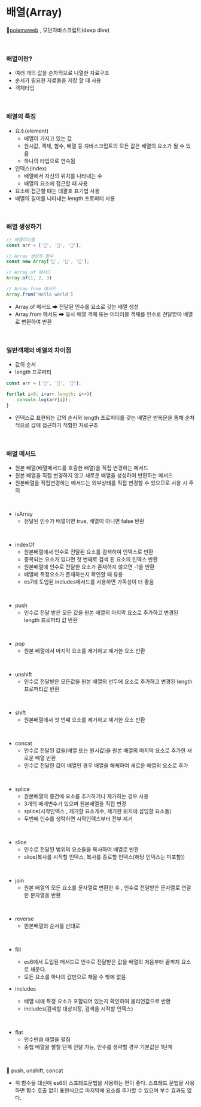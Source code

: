 # 배열(Array)
📌[poiemaweb](https://poiemaweb.com/) , 모던자바스크립트(deep dive)

<br>

### 배열이란?
* 여러 개의 값을 순차적으로 나열한 자료구조
* 순서가 필요한 자료들을 저장 할 때 사용
* 객체타입

<br>

### 배열의 특징 
* 요소(element)
    * 배열이 가지고 있는 값
    * 원시값, 객체, 함수, 배열 등 자바스크립트의 모든 값은 배열의 요소가 될 수 있음
    * 하나의 타입으로 연속됨
* 인덱스(index)
    * 배열에서 자신의 위치를 나타내는 수
    * 배열의 요소에 접근할 때 사용
* 요소에 접근할 떄는 대괄호 표기법 사용
* 배열의 길이를 나타내는 length 프로퍼티 사용

<br>

### 배열 생성하기 
```js
// 배열리터럴
const arr = ['🍓', '🍑', '🍎'];

// Array 생성자 함수
const new Array['🍓', '🍑', '🍎'];

// Array.of 메서드
Array.of(1, 2, 3)

// Array.from 메서드
Array.from('Hello world')
```
* Array.of 메서드 ➡ 전달된 인수를 요소로 갖는 배열 생성
* Array.from 메서드 ➡ 유사 배열 객체 또는 이터러블 객체를 인수로 전달받아 배열로 변환하여 반환 

<br>

### 일반객체와 배열의 차이점
* 값의 순서
* length 프로퍼티

```js
const arr = ['🍓', '🍑', '🍎'];

for(let i=0; i<arr.length; i++){
    console.log(arr[i]); 
}
```
* 인덱스로 표현되는 값의 순서와 length 프로퍼티를 갖는 배열은 반복문을 통해 순차적으로 값에 접근하기 적합한 자료구조

<br>

### 배열 메서드
* 원본 배열(배열메서드를 호출한 배열)을 직접 변경하는 메서드
* 원본 배열을 직접 변경하지 않고 새로운 배열을 생성하여 반환하는 메서드 
* 원본배열을 직접변경하는 메서드는 외부상태를 직접 변경할 수 있으므로 사용 시 주의

<br>

* isArray
    * 전달된 인수가 배열이면 true, 배열이 아니면 false 반환

<br>

* indexOf
    * 원본배열에서 인수로 전달된 요소를 검색하여 인덱스로 반환
    * 중복되는 요소가 있다면 첫 번째로 검색 된 요소의 인덱스 반환
    * 원본배열에 인수로 전달한 요소가 존재하지 않으면 -1을 반환
    * 배열에 특정요소가 존재하는지 확인할 때 유용
    * es7에 도입된 includes메서드를 사용하면 가독성이 더 좋음

<br>

* push
    * 인수로 전달 받은 모든 값을 원본 배열의 마지막 요소로 추가하고 변경된 length 프로퍼티 값 반환

<br>

* pop
    * 원본 배열에서 마지막 요소를 제거하고 제거한 요소 반환

<br>

* unshift
    * 인수로 전달받은 모든값을 원본 배열의 선두에 요소로 추가하고 변경된 length 프로퍼티값 반환

<br>

* shift
    * 원본배열에서 첫 번째 요소를 제거하고 제거한 요소 반환

<br>

* concat
    * 인수로 전달된 값들(배열 또는 원시값)을 원본 배열의 마지막 요소로 추가한 새로운 배열 반환
    * 인수로 전달한 값이 배열인 경우 배열을 해체하여 새로운 배열의 요소로 추가

<br>

* splice
    * 원본배열의 중간에 요소를 추가하거나 제거하는 경우 사용
    * 3개의 매개변수가 있으며 원본배열을 직접 변경
    * splice(시작인덱스 , 제거할 요소개수, 제거한 위치에 삽입할 요소들)
    * 두번째 인수를 생략하면 시작인덱스부터 전부 제거

<br>

* slice
    * 인수로 전달된 범위의 요소들을 복사하여 배열로 반환
    * slice(복사를 시작할 인덱스, 복사를 종료할 인덱스(해당 인덱스는 미포함))

<br>

* join
    * 원본 배열의 모든 요소를 문자열로 변환한 후 , 인수로 전달받은 문자열로 연결한 문자열을 반환

<br>

* reverse
    * 원본배열의 순서를 반대로 

<br>

* fill
    * es6에서 도입된 메서드로 인수로 전달받은 값을 배열의 처음부터 끝까지 요소로 채운다.
    * 모든 요소를 하나의 값만으로 채울 수 밖에 없음

* includes
    * 배열 내에 특정 요소가 포함되어 있는지 확인하여 불리언값으로 반환
    * includes(검색할 대상지정, 검색을 시작할 인덱스)

<br>

* flat
    * 인수만큼 배열을 펼침
    * 중첩 배열을 펼칠 단계 전달 가능, 인수를 생략할 경우 기본값은 1단계

<br>

📌 push, unshift, concat
* 위 함수들 대신에 es6의 스프레드문법을 사용하는 편이 좋다.  스프레드 문법을 사용하면 함수 호출 없이 표현식으로 마지막에 요소를 추가할 수 있으며 부수 효과도 없다.









